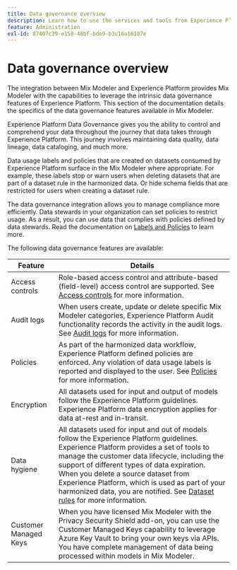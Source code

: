 ```yaml
---
title: Data governance overview
description: Learn how to use the services and tools from Experience Platform that allow you to control your collected experience data. So, you comply with your business practices, legal obligations, and development process.
feature: Administration
exl-id: 87407c29-e158-48bf-bde9-b3c16a16107e
---
```

# Data governance overview

The integration between Mix Modeler and Experience Platform provides Mix Modeler with the capabilities to leverage the intrinsic data governance features of Experience Platform. This section of the documentation details the specifics of the data governance features available in Mix Modeler.

Experience Platform Data Governance gives you the ability to control and comprehend your data throughout the journey that data takes through Experience Platform. This journey involves maintaining data quality, data lineage, data cataloging, and much more.

Data usage labels and policies that are created on datasets consumed by Experience Platform surface in the Mix Modeler where appropriate. For example, these labels stop or warn users when deleting datasets that are part of a dataset rule in the harmonized data. Or hide schema fields that are restricted for users when creating a dataset rule.

The data governance integration allows you to manage compliance more efficiently. Data stewards in your organization can set policies to restrict usage. As a result, you can use data that complies with policies defined by data stewards. Read the documentation on [Labels and Policies](https://experienceleague.adobe.com/en/docs/analytics-platform/using/cja-dataviews/data-governance) to learn more.

The following data governance features are available:

| Feature | Details |
|---|---|
| Access controls | Role-based access control and attribute-based (field-level) access control are supported. See [Access controls](access-controls.md) for more information. |
| Audit logs | When users create, update or delete specific Mix Modeler categories, Experience Platform Audit functionality records the activity in the audit logs. See [Audit logs](audit-logs.md) for more information. |
| Policies | As part of the harmonized data workflow, Experience Platform defined policies are enforced. Any violation of data usage labels is reported and displayed to the user. See [Policies](policies.md) for more information. |
| Encryption | All datasets used for input and output of models follow the Experience Platform guidelines. Experience Platform data encryption applies for data at-rest and in-transit. |
| Data hygiene | All datasets used for input and out of models follow the Experience Platform guidelines. Experience Platform provides a set of tools to manage the customer data lifecycle, including the support of different types of data expiration. When you delete a source dataset from Experience Platform, which is used as part of your harmonized data, you are notified. See [Dataset rules](/help/harmonize-data/dataset-rules.md) for more information. |
| Customer Managed Keys | When you have licensed Mix Modeler with the Privacy Security Shield add-on, you can use the Customer Managed Keys capability to leverage Azure Key Vault to bring your own keys via APIs. You have complete management of data being processed within models in Mix Modeler. |
